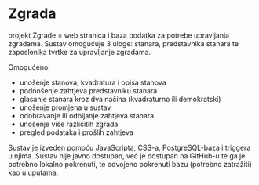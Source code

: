 # Zgrada
projekt Zgrade = web stranica i baza podatka za potrebe upravljanja zgradama. 
Sustav omogućuje 3 uloge: stanara, predstavnika stanara te zaposlenika tvrtke za upravljanje zgradama.

Omogućeno:
- unošenje stanova, kvadratura i opisa stanova
- podnošenje zahtjeva predstavniku stanara
- glasanje stanara kroz dva načina (kvadraturno ili demokratski)
- unošenje promjena u sustav
- odobravanje ili odbijanje zahtjeva stanara 
- unošenje više različitih zgrada 
- pregled podataka i prošlih zahtjeva
  
Sustav je izveden pomoću JavaScripta, CSS-a, PostgreSQL-baza i triggera u njima.
Sustav nije javno dostupan, već je dostupan na GitHub-u te ga je potrebno lokalno pokrenuti, te odvojeno pokrenuti bazu (potrebno zatražiti) kao u uputama.
